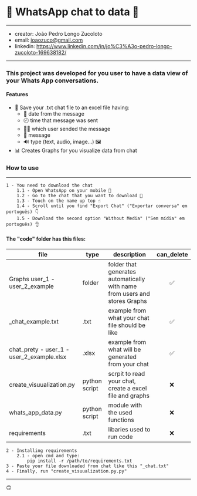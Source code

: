 # 💬 WhatsApp chat to data 💬
- - - - 
- creator: João Pedro Longo Zucoloto
- email: joaozuco@gmail.com
- linkedin: https://www.linkedin.com/in/jo%C3%A3o-pedro-longo-zucoloto-169638182/
- - - - 
### This project was developed for you user to have a data view of your Whats App conversations.

#### Features

- 📝 Save your .txt chat file to an excel file having:
    - 📅 date from the message
    - 🕗 time that message was sent
    - 🧍🧍 which user sended the message
    - 💬 message
    - 🔊 type (text, audio, image...) 🖼️
- 📊 Creates Graphs for you visualize data from chat

### How to use
----
    1 - You need to download the chat
        1.1 - Open WhatsApp on your mobile 📱
        1.2 - Go to the chat that you want to download 🤔
        1.3 - Touch on the name up top ☝
        1.4 - Scroll until you find "Export Chat" ("Exportar conversa" em português) 👇
        1.5 - Download the second option "Without Media" ("Sem mídia" em português) 👌
    
#### The "code" folder has this files:
file  | type | description | can_delete
------------- | ------------- | ------------- | -------------
Graphs user_1 - user_2_example  | folder | folder that generates automatically with name from users and stores Graphs  | ⠀⠀⠀✅
_chat_example.txt  | .txt | example from what your chat file should be like  | ⠀⠀⠀✅
chat_prety - user_1 - user_2_example.xlsx | .xlsx | example from what will be generated from your chat | ⠀⠀⠀✅
create_visuualization.py | python script |scrpit to read your chat, create a excel file and graphs | ⠀⠀⠀❌
whats_app_data.py | python script | module with the used functions | ⠀⠀⠀❌
requirements | .txt | libaries used to run code | ⠀⠀⠀❌
    2 - Installing requirements
        2.1 - open cmd and type:
            pip install -r /path/to/requirements.txt
    3 - Paste your file downloaded from chat like this "_chat.txt"
    4 - Finally, run "create_visuualization.py.py"

---
🙃

